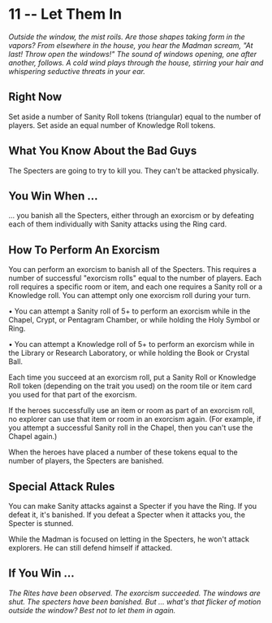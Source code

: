 # 11 -- Let Them In

_Outside the window, the mist roils. Are those shapes taking form in the vapors? From elsewhere in the house, you hear the Madman scream, "At last! Throw open the windows!"_
_The sound of windows opening, one after another, follows. A cold wind plays through the house, stirring your hair and whispering seductive threats in your ear._

## Right Now

Set aside a number of Sanity Roll tokens (triangular) equal to the number of players. Set aside an equal number of Knowledge Roll tokens.

## What You Know About the Bad Guys

The Specters are going to try to kill you. They can't be attacked physically.

## You Win When ...

... you banish all the Specters, either through an exorcism or by defeating each of them individually with Sanity attacks using the Ring card.

## How To Perform An Exorcism

You can perform an exorcism to banish all of the Specters. This requires a number of successful "exorcism rolls" equal to the number of players. Each roll requires a specific room or item, and each one requires a Sanity roll or a Knowledge roll. You can attempt only one exorcism roll during your turn.

• You can attempt a Sanity roll of 5+ to perform an exorcism while in the Chapel, Crypt, or Pentagram Chamber, or while holding the Holy Symbol or Ring.

• You can attempt a Knowledge roll of 5+ to perform an exorcism while in the Library or Research Laboratory, or while holding the Book or Crystal Ball.

Each time you succeed at an exorcism roll, put a Sanity Roll or Knowledge Roll token (depending on the trait you used) on the room tile or item card you used for that part of the exorcism.

If the heroes successfully use an item or room as part of an exorcism roll, no explorer can use that item or room in an exorcism again. (For example, if you attempt a successful Sanity roll in the Chapel, then you can't use the Chapel again.)

When the heroes have placed a number of these tokens equal to the number of players, the Specters are banished.

## Special Attack Rules

You can make Sanity attacks against a Specter if you have the Ring. If you defeat it, it's banished. If you defeat a Specter when it attacks you, the Specter is stunned.

While the Madman is focused on letting in the Specters, he won't attack explorers. He can still defend himself if attacked.

## If You Win ...

_The Rites have been observed. The exorcism succeeded. The windows are shut. The specters have been banished. But ... what's that flicker of motion outside the window? Best not to let them in again._